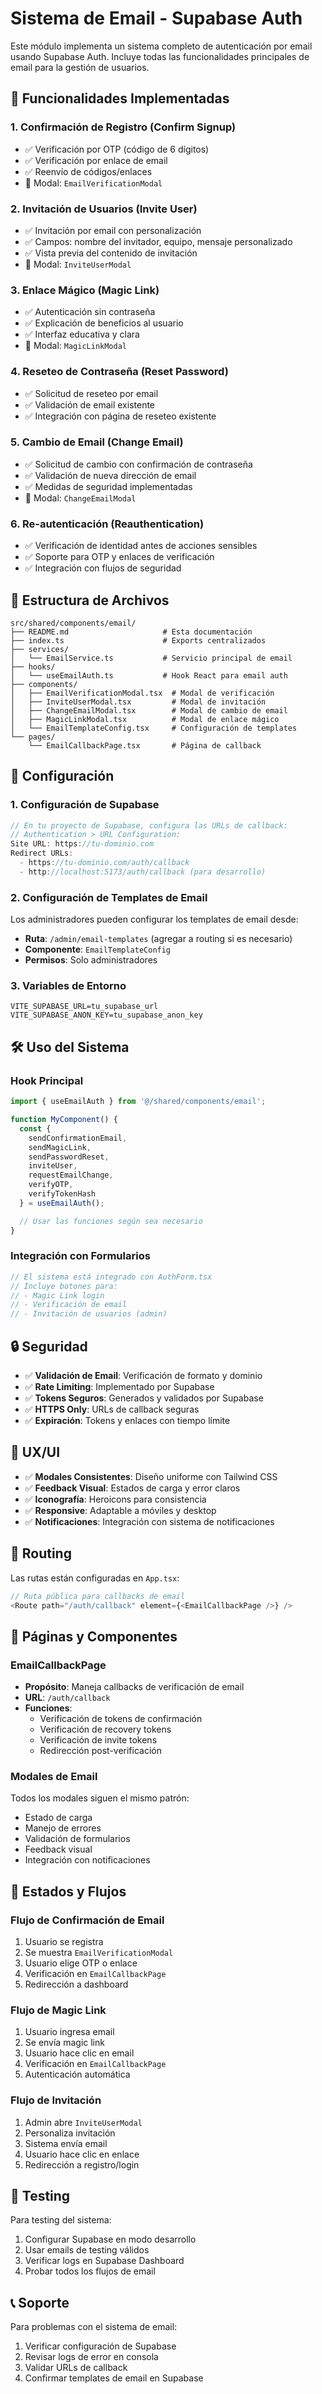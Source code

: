 # Sistema de Email - Supabase Auth

Este módulo implementa un sistema completo de autenticación por email usando Supabase Auth. Incluye todas las funcionalidades principales de email para la gestión de usuarios.

## 🚀 Funcionalidades Implementadas

### 1. **Confirmación de Registro (Confirm Signup)**
- ✅ Verificación por OTP (código de 6 dígitos)
- ✅ Verificación por enlace de email
- ✅ Reenvío de códigos/enlaces
- 📱 Modal: `EmailVerificationModal`

### 2. **Invitación de Usuarios (Invite User)**
- ✅ Invitación por email con personalización
- ✅ Campos: nombre del invitador, equipo, mensaje personalizado
- ✅ Vista previa del contenido de invitación
- 📱 Modal: `InviteUserModal`

### 3. **Enlace Mágico (Magic Link)**
- ✅ Autenticación sin contraseña
- ✅ Explicación de beneficios al usuario
- ✅ Interfaz educativa y clara
- 📱 Modal: `MagicLinkModal`

### 4. **Reseteo de Contraseña (Reset Password)**
- ✅ Solicitud de reseteo por email
- ✅ Validación de email existente
- ✅ Integración con página de reseteo existente

### 5. **Cambio de Email (Change Email)**
- ✅ Solicitud de cambio con confirmación de contraseña
- ✅ Validación de nueva dirección de email
- ✅ Medidas de seguridad implementadas
- 📱 Modal: `ChangeEmailModal`

### 6. **Re-autenticación (Reauthentication)**
- ✅ Verificación de identidad antes de acciones sensibles
- ✅ Soporte para OTP y enlaces de verificación
- ✅ Integración con flujos de seguridad

## 📁 Estructura de Archivos

```
src/shared/components/email/
├── README.md                     # Esta documentación
├── index.ts                      # Exports centralizados
├── services/
│   └── EmailService.ts           # Servicio principal de email
├── hooks/
│   └── useEmailAuth.ts           # Hook React para email auth
├── components/
│   ├── EmailVerificationModal.tsx  # Modal de verificación
│   ├── InviteUserModal.tsx         # Modal de invitación
│   ├── ChangeEmailModal.tsx        # Modal de cambio de email
│   ├── MagicLinkModal.tsx          # Modal de enlace mágico
│   └── EmailTemplateConfig.tsx     # Configuración de templates
└── pages/
    └── EmailCallbackPage.tsx       # Página de callback
```

## 🔧 Configuración

### 1. **Configuración de Supabase**
```typescript
// En tu proyecto de Supabase, configura las URLs de callback:
// Authentication > URL Configuration:
Site URL: https://tu-dominio.com
Redirect URLs: 
  - https://tu-dominio.com/auth/callback
  - http://localhost:5173/auth/callback (para desarrollo)
```

### 2. **Configuración de Templates de Email**
Los administradores pueden configurar los templates de email desde:
- **Ruta**: `/admin/email-templates` (agregar a routing si es necesario)
- **Componente**: `EmailTemplateConfig`
- **Permisos**: Solo administradores

### 3. **Variables de Entorno**
```env
VITE_SUPABASE_URL=tu_supabase_url
VITE_SUPABASE_ANON_KEY=tu_supabase_anon_key
```

## 🛠️ Uso del Sistema

### Hook Principal
```typescript
import { useEmailAuth } from '@/shared/components/email';

function MyComponent() {
  const {
    sendConfirmationEmail,
    sendMagicLink,
    sendPasswordReset,
    inviteUser,
    requestEmailChange,
    verifyOTP,
    verifyTokenHash
  } = useEmailAuth();

  // Usar las funciones según sea necesario
}
```

### Integración con Formularios
```typescript
// El sistema está integrado con AuthForm.tsx
// Incluye botones para:
// - Magic Link login
// - Verificación de email
// - Invitación de usuarios (admin)
```

## 🔒 Seguridad

- ✅ **Validación de Email**: Verificación de formato y dominio
- ✅ **Rate Limiting**: Implementado por Supabase
- ✅ **Tokens Seguros**: Generados y validados por Supabase
- ✅ **HTTPS Only**: URLs de callback seguras
- ✅ **Expiración**: Tokens y enlaces con tiempo límite

## 🎨 UX/UI

- ✅ **Modales Consistentes**: Diseño uniforme con Tailwind CSS
- ✅ **Feedback Visual**: Estados de carga y error claros
- ✅ **Iconografía**: Heroicons para consistencia
- ✅ **Responsive**: Adaptable a móviles y desktop
- ✅ **Notificaciones**: Integración con sistema de notificaciones

## 🚀 Routing

Las rutas están configuradas en `App.tsx`:

```typescript
// Ruta pública para callbacks de email
<Route path="/auth/callback" element={<EmailCallbackPage />} />
```

## 📱 Páginas y Componentes

### EmailCallbackPage
- **Propósito**: Maneja callbacks de verificación de email
- **URL**: `/auth/callback`
- **Funciones**: 
  - Verificación de tokens de confirmación
  - Verificación de recovery tokens
  - Verificación de invite tokens
  - Redirección post-verificación

### Modales de Email
Todos los modales siguen el mismo patrón:
- Estado de carga
- Manejo de errores
- Validación de formularios
- Feedback visual
- Integración con notificaciones

## 🔄 Estados y Flujos

### Flujo de Confirmación de Email
1. Usuario se registra
2. Se muestra `EmailVerificationModal`
3. Usuario elige OTP o enlace
4. Verificación en `EmailCallbackPage`
5. Redirección a dashboard

### Flujo de Magic Link
1. Usuario ingresa email
2. Se envía magic link
3. Usuario hace clic en email
4. Verificación en `EmailCallbackPage`
5. Autenticación automática

### Flujo de Invitación
1. Admin abre `InviteUserModal`
2. Personaliza invitación
3. Sistema envía email
4. Usuario hace clic en enlace
5. Redirección a registro/login

## 🧪 Testing

Para testing del sistema:
1. Configurar Supabase en modo desarrollo
2. Usar emails de testing válidos
3. Verificar logs en Supabase Dashboard
4. Probar todos los flujos de email

## 📞 Soporte

Para problemas con el sistema de email:
1. Verificar configuración de Supabase
2. Revisar logs de error en consola
3. Validar URLs de callback
4. Confirmar templates de email en Supabase

